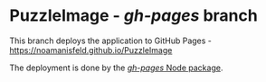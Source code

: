 # PuzzleImage - *gh-pages* branch

This branch deploys the application to GitHub Pages - https://noamanisfeld.github.io/PuzzleImage

The deployment is done by the [*gh-pages* Node package](https://www.npmjs.com/package/gh-pages).
